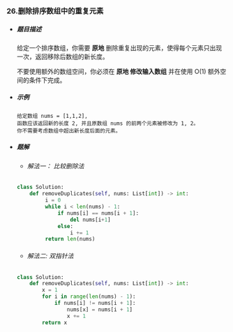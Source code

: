 ### 26.删除排序数组中的重复元素		

- ##### 题目描述

  给定一个排序数组，你需要 **原地** 删除重复出现的元素，使得每个元素只出现一次，返回移除后数组的新长度。

  不要使用额外的数组空间，你必须在 **原地 修改输入数组** 并在使用 O(1) 额外空间的条件下完成。

- ##### 示例

  ```
  给定数组 nums = [1,1,2], 
  函数应该返回新的长度 2, 并且原数组 nums 的前两个元素被修改为 1, 2。 
  你不需要考虑数组中超出新长度后面的元素。
  ```

- ##### 题解

  - ###### 解法一： 比较删除法

  ```python
  class Solution:
      def removeDuplicates(self, nums: List[int]) -> int:
           i = 0
           while i < len(nums) - 1:
               if nums[i] == nums[i + 1]:
                   del nums[i+1]
               else:
                   i += 1      
           return len(nums)
  ```

  - ###### 解法二:    双指针法

  ```python
  class Solution:
      def removeDuplicates(self, nums: List[int]) -> int:
          x = 1
          for i in range(len(nums) - 1):
              if nums[i] != nums[i + 1]:
                  nums[x] = nums[i + 1]
                  x += 1
          return x
  ```

  